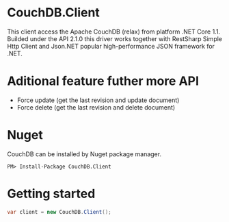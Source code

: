 # CouchDB.Client

This client access the Apache CouchDB (relax) from platform .NET Core 1.1. Builded under the API 2.1.0 this driver works together with RestSharp Simple Http Client and Json.NET popular high-performance JSON framework for .NET.

# Aditional feature futher more API

* Force update (get the last revision and update document)
* Force delete (get the last revision and delete document)

# Nuget

CouchDB can be installed by Nuget package manager.

```
PM> Install-Package CouchDB.Client
```

# Getting started

```c#
var client = new CouchDB.Client();

```

